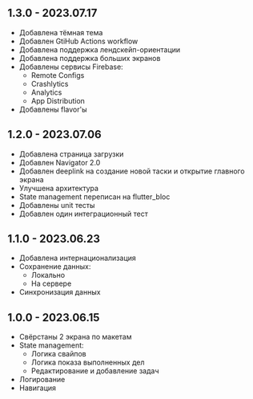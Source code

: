 ## 1.3.0 - 2023.07.17

- Добавлена тёмная тема
- Добавлен GtiHub Actions workflow
- Добавлена поддержка лендскейп-ориентации
- Добавлена поддержка больших экранов
- Добавлены сервисы Firebase:
  - Remote Configs
  - Crashlytics
  - Analytics
  - App Distribution
- Добавлены flavor'ы

## 1.2.0 - 2023.07.06

- Добавлена страница загрузки
- Добавлен Navigator 2.0
- Добавлен deeplink на создание новой таски и открытие главного экрана
- Улучшена архитектура
- State management переписан на flutter_bloc
- Добавлены unit тесты
- Добавлен один интеграционный тест

## 1.1.0 - 2023.06.23

- Добавлена интернационализация
- Сохранение данных:
  - Локально
  - На сервере
- Синхронизация данных

## 1.0.0 - 2023.06.15

- Свёрстаны 2 экрана по макетам
- State management:
  - Логика свайпов
  - Логика показа выполненных дел
  - Редактирование и добавление задач
- Логирование
- Навигация
